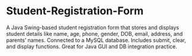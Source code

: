 # Student-Registration-Form
A Java Swing-based student registration form that stores and displays student details like name, age, phone, gender, DOB, email, address, and parents’ names. Connected to a MySQL database. Includes submit, clear, and display functions. Great for Java GUI and DB integration practice.
